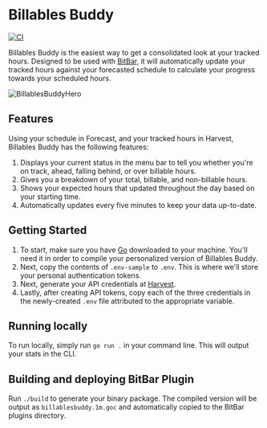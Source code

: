 # Billables Buddy

[![CI](https://github.com/jordanleven/billables-buddy/actions/workflows/ci.yml/badge.svg)](https://github.com/jordanleven/billables-buddy/actions/workflows/ci.yml)

Billables Buddy is the easiest way to get a consolidated look at your tracked hours. Designed to be used with [BitBar], it will automatically update your tracked hours against your forecasted schedule to calculate your progress towards your scheduled hours.

![BillablesBuddyHero](https://raw.githubusercontent.com/jordanleven/billables-buddy/assets/BillablesBuddyHero.png)

## Features

Using your schedule in Forecast, and your tracked hours in Harvest, Billables Buddy has the following features:

1. Displays your current status in the menu bar to tell you whether you're on track, ahead, falling behind, or over billable hours.
1. Gives you a breakdown of your total, billable, and non-billable hours.
1. Shows your expected hours that updated throughout the day based on your starting time.
1. Automatically updates every five minutes to keep your data up-to-date.

## Getting Started

1. To start, make sure you have [Go] downloaded to your machine. You'll need it in order to compile your personalized version of Billables Buddy.
1. Next, copy the contents of `.env-sample` to `.env`. This is where we'll store your personal authentication tokens.
1. Next, generate your API credentials at [Harvest][harvest_api].
1. Lastly, after creating API tokens, copy each of the three credentials in the newly-created `.env` file attributed to the appropriate variable.

## Running locally

To run locally, simply run `go run .` in your command line. This will output your stats in the CLI.

## Building and deploying BitBar Plugin

Run `./build` to generate your binary package. The compiled version will be output as `billablesbuddy.1m.goc` and automatically copied to the BitBar plugins directory.

[BitBar]: https://github.com/matryer/xbar
[Go]: https://golang.org/doc/install
[harvest_api]: https://id.getharvest.com/developers
